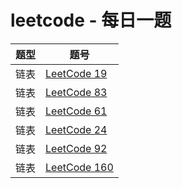 # leetcode - 每日一题

|  题型   | 题号  | 
|  ----  | ----  | 
| 链表 | [LeetCode 19](https://leetcode-cn.com/problems/remove-nth-node-from-end-of-list/) | 
| 链表 | [LeetCode 83](https://leetcode-cn.com/problems/remove-duplicates-from-sorted-list/) | 
| 链表 | [LeetCode 61](https://leetcode-cn.com/problems/rotate-list/) | 
| 链表 | [LeetCode 24](https://leetcode-cn.com/problems/swap-nodes-in-pairs/) | 
| 链表 | [LeetCode 92](https://leetcode-cn.com/problems/reverse-linked-list-ii/) | 
| 链表 | [LeetCode 160](https://leetcode-cn.com/problems/intersection-of-two-linked-lists/) | 

